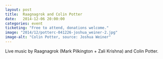 ```yaml
---
layout: post
title:  Raagnagrok and Colin Potter
date:   2014-12-06 20:00:00
categories: event
ticketing: "Free to attend, donations welcome."
image: "2014/12/potterc-041226-joshua_weiner-2.jpg"
image-alt: "Colin Potter, source: Joshua Weiner"
---
```

Live music by Raagnagrok (Mark Pilkington + Zali Krishna) and Colin Potter.
